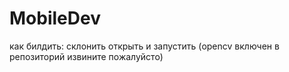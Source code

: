 # MobileDev
как билдить: склонить открыть и запустить (opencv включен в репозиторий извините пожалуйсто)
